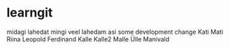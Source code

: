 # learngit
midagi lahedat
mingi veel lahedam asi
some development change
Kati
Mati
Riina
Leopold
Ferdinand
Kalle
Kalle2
Malle
Ülle
Manivald

